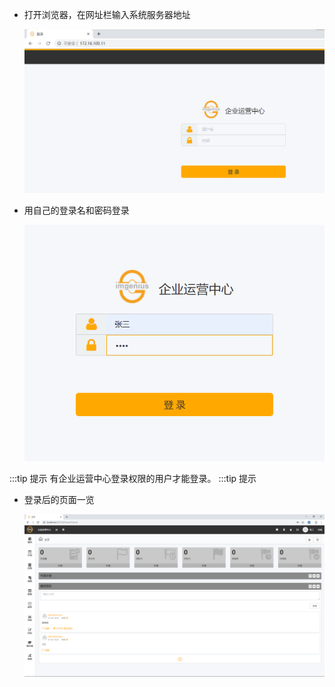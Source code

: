 * 打开浏览器，在网址栏输入系统服务器地址

  ![web](/static/docimg/webduan.png)

* 用自己的登录名和密码登录

  ![web](/static/docimg/webduan1.png)
  
:::tip 提示
有企业运营中心登录权限的用户才能登录。
:::tip 提示

* 登录后的页面一览

  ![web](/static/docimg/webduan2.png)
